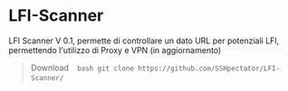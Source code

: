 # LFI-Scanner
LFI Scanner V 0.1, permette di controllare un dato URL per potenziali LFI, permettendo l'utilizzo di Proxy e VPN (in aggiornamento)

> Download
` ` ` bash
  git clone https://github.com/SSHpectator/LFI-Scanner/
` ` ` 
